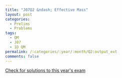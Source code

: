 ```yaml
---
title: "J07Q2 &ndash; Effective Mass"
layout: post
categories:
  - Prelims
  - Problems
tags:
  - QM
  - J07
  - 1D QM
permalink: /:categories/:year/:month/Q2:output_ext
comments: false
---
```

<object data="2007J2Q.pdf" type="application/pdf" width="100%" height="500"></object>
<div class="message"><a href='https://princetonprelim.com/prelim/18/'>Check for solutions to this year's exam</a></div>